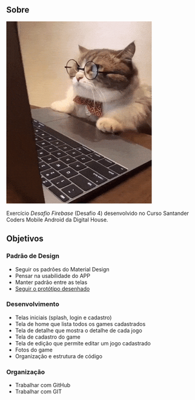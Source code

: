 ## Sobre

<img src="/img/desafio.gif">

Exercício _Desafio Firebase_ (Desafio 4) desenvolvido no Curso Santander Coders Mobile Android da Digital House.

## Objetivos

### Padrão de Design
- Seguir os padrões do Material Design
- Pensar na usabilidade do APP
- Manter padrão entre as telas
- <a href="https://marvelapp.com/194b601g/screen/54540107">Seguir o protótipo desenhado</a>

### Desenvolvimento
- Telas iniciais (splash, login e cadastro)
- Tela de home que lista todos os games cadastrados
- Tela de detalhe que mostra o detalhe de cada jogo
- Tela de cadastro do game
- Tela de edição que permite editar um jogo cadastrado
- Fotos do game
- Organização e estrutura de código

### Organização
- Trabalhar com GitHub
- Trabalhar com GIT
